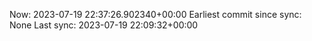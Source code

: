 Now: 2023-07-19 22:37:26.902340+00:00 Earliest commit since sync: None Last sync: 2023-07-19 22:09:32+00:00
